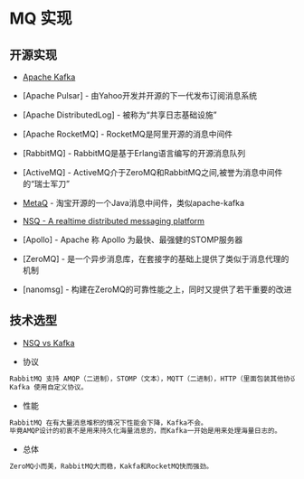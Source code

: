 # MQ 实现

## 开源实现
* [Apache Kafka](../../../bigdata/components/kafka/README.md)
* [Apache Pulsar] - 由Yahoo开发并开源的下一代发布订阅消息系统
* [Apache DistributedLog] - 被称为“共享日志基础设施”

* [Apache RocketMQ] - RocketMQ是阿里开源的消息中间件
* [RabbitMQ] - RabbitMQ是基于Erlang语言编写的开源消息队列
* [ActiveMQ] - ActiveMQ介于ZeroMQ和RabbitMQ之间,被誉为消息中间件的“瑞士军刀”
* [MetaQ](https://github.com/killme2008/Metamorphosis) - 淘宝开源的一个Java消息中间件，类似apache-kafka
* [NSQ - A realtime distributed messaging platform](x_NSQ.md)

* [Apollo] - Apache 称 Apollo 为最快、最强健的STOMP服务器

* [ZeroMQ] - 是一个异步消息库，在套接字的基础上提供了类似于消息代理的机制
* [nanomsg] - 构建在ZeroMQ的可靠性能之上，同时又提供了若干重要的改进

## 技术选型
* [NSQ vs Kafka](http://bridgeforyou.cn/2018/10/02/Nsq-5-Nsq-vs-Kafka/)

* 协议
```md
RabbitMQ 支持 AMQP（二进制），STOMP（文本），MQTT（二进制），HTTP（里面包装其他协议）等协议。
Kafka 使用自定义协议。
```
* 性能
```md
RabbitMQ 在有大量消息堆积的情况下性能会下降，Kafka不会。
毕竟AMQP设计的初衷不是用来持久化海量消息的，而Kafka一开始是用来处理海量日志的。
```
* 总体
```md
ZeroMQ小而美，RabbitMQ大而稳，Kakfa和RocketMQ快而强劲。
```